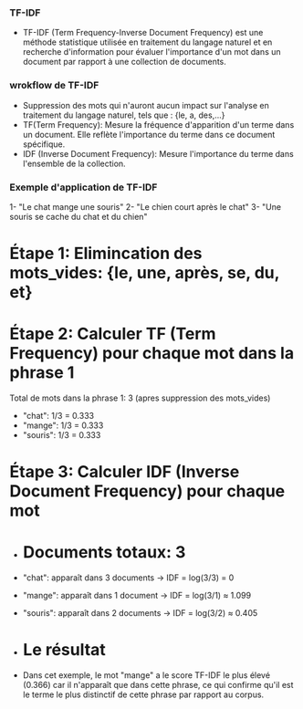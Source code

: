 ### TF-IDF
- TF-IDF (Term Frequency-Inverse Document Frequency) est une méthode statistique utilisée en traitement du langage naturel et en recherche d'information pour évaluer l'importance d'un mot dans un document par rapport à une collection de documents.

### wrokflow de TF-IDF
- Suppression des mots qui n'auront aucun impact sur l'analyse en traitement du langage naturel, tels que : {le, a, des,...}
- TF(Term Frequency): Mesure la fréquence d'apparition d'un terme dans un document. Elle reflète l'importance du terme dans ce document spécifique.
- IDF (Inverse Document Frequency): Mesure l'importance du terme dans l'ensemble de la collection.

### Exemple d'application de TF-IDF
1- "Le chat mange une souris"
2- "Le chien court après le chat"
3- "Une souris se cache du chat et du chien"

# Étape 1: Elimincation des mots_vides: {le, une, après, se, du, et}

# Étape 2: Calculer TF (Term Frequency) pour chaque mot dans la phrase 1

Total de mots dans la phrase 1: 3 (apres suppression des mots_vides)
- "chat": 1/3 = 0.333
- "mange": 1/3 = 0.333
- "souris": 1/3 = 0.333

# Étape 3: Calculer IDF (Inverse Document Frequency) pour chaque mot

- # Documents totaux: 3
- "chat": apparaît dans 3 documents → IDF = log(3/3) = 0
- "mange": apparaît dans 1 document → IDF = log(3/1) ≈ 1.099
- "souris": apparaît dans 2 documents → IDF = log(3/2) ≈ 0.405

- # Le résultat
- Dans cet exemple, le mot "mange" a le score TF-IDF le plus élevé (0.366) car il n'apparaît que dans cette phrase, ce qui confirme qu'il est le terme le plus distinctif de cette phrase par rapport au corpus.
